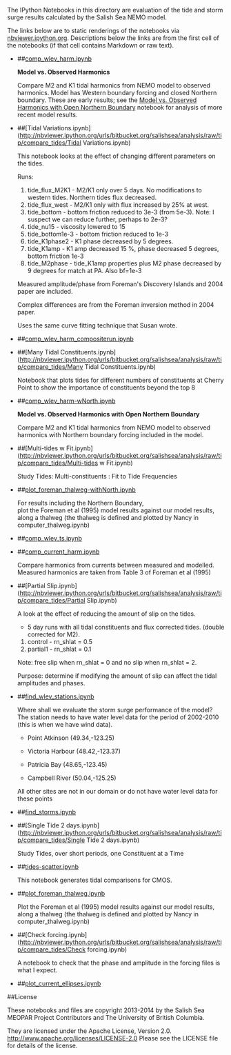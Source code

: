 The IPython Notebooks in this directory are evaluation of the
tide and storm surge results calculated by the Salish Sea NEMO model.

The links below are to static renderings of the notebooks via
[nbviewer.ipython.org](http://nbviewer.ipython.org/).
Descriptions below the links are from the first cell of the notebooks
(if that cell contains Markdown or raw text).

* ##[comp_wlev_harm.ipynb](http://nbviewer.ipython.org/urls/bitbucket.org/salishsea/analysis/raw/tip/compare_tides/comp_wlev_harm.ipynb)  
    
    **Model vs. Observed Harmonics**  
      
    Compare M2 and K1 tidal harmonics from NEMO model to observed harmonics. Model has Western boundary forcing and closed Northern boundary. These are early results; see the [Model vs. Observed Harmonics with Open Northern Boundary](http://nbviewer.ipython.org/urls/bitbucket.org/salishsea/analysis/raw/tip/compare_tides/comp_wlev_harm-wNorth.ipynb) notebook for analysis of more recent model results.  

* ##[Tidal Variations.ipynb](http://nbviewer.ipython.org/urls/bitbucket.org/salishsea/analysis/raw/tip/compare_tides/Tidal Variations.ipynb)  
    
    This notebook looks at the effect of changing different parameters on the tides.  
      
    Runs:   
    1. tide_flux_M2K1 - M2/K1 only over 5 days. No modifications to western tides. Northern tides flux decreased.  
    2. tide_flux_west - M2/K1 only with flux increased by 25% at west.   
    3. tide_bottom - bottom friction reduced to 3e-3 (from 5e-3). Note: I suspect we can reduce further, perhaps to 2e-3?  
    4. tide_nu15 - viscosity lowered to 15  
    5. tide_bottom1e-3 - bottom friction reduced to 1e-3  
    5. tide_K1phase2 - K1 phase decreased by 5 degrees.  
    7. tide_K1amp - K1 amp decreased 15 %, phase decreased 5 degrees, bottom friction 1e-3  
    8. tide_M2phase - tide_K1amp properties plus M2 phase decreased by 9 degrees for match at PA. Also bf=1e-3  
      
    Measured amplitude/phase from Foreman's Discovery Islands and 2004 paper are included.  
      
    Complex differences are from the Foreman inversion method in 2004 paper.   
      
    Uses the same curve fitting technique that Susan wrote.   

* ##[comp_wlev_harm_compositerun.ipynb](http://nbviewer.ipython.org/urls/bitbucket.org/salishsea/analysis/raw/tip/compare_tides/comp_wlev_harm_compositerun.ipynb)  
    
* ##[Many Tidal Constituents.ipynb](http://nbviewer.ipython.org/urls/bitbucket.org/salishsea/analysis/raw/tip/compare_tides/Many Tidal Constituents.ipynb)  
    
    Notebook that plots tides for different numbers of constituents at Cherry Point to show the importance of constituents beyond the top 8  

* ##[comp_wlev_harm-wNorth.ipynb](http://nbviewer.ipython.org/urls/bitbucket.org/salishsea/analysis/raw/tip/compare_tides/comp_wlev_harm-wNorth.ipynb)  
    
    **Model vs. Observed Harmonics with Open Northern Boundary**  
      
    Compare M2 and K1 tidal harmonics from NEMO model to observed harmonics with Northern boundary forcing included in the model.  

* ##[Multi-tides w Fit.ipynb](http://nbviewer.ipython.org/urls/bitbucket.org/salishsea/analysis/raw/tip/compare_tides/Multi-tides w Fit.ipynb)  
    
    Study Tides: Multi-constituents : Fit to Tide Frequencies  

* ##[plot_foreman_thalweg-withNorth.ipynb](http://nbviewer.ipython.org/urls/bitbucket.org/salishsea/analysis/raw/tip/compare_tides/plot_foreman_thalweg-withNorth.ipynb)  
    
    For results including the Northern Boundary,  
    plot the Foreman et al (1995) model results against our model results, along a thalweg (the thalweg is defined and plotted by Nancy in computer_thalweg.ipynb)  

* ##[comp_wlev_ts.ipynb](http://nbviewer.ipython.org/urls/bitbucket.org/salishsea/analysis/raw/tip/compare_tides/comp_wlev_ts.ipynb)  
    
* ##[comp_current_harm.ipynb](http://nbviewer.ipython.org/urls/bitbucket.org/salishsea/analysis/raw/tip/compare_tides/comp_current_harm.ipynb)  
    
    Compare harmonics from currents between measured and modelled. Measured harmonics are taken from Table 3 of Foreman et al (1995)  


* ##[Partial Slip.ipynb](http://nbviewer.ipython.org/urls/bitbucket.org/salishsea/analysis/raw/tip/compare_tides/Partial Slip.ipynb)  
    
    A look at the effect of reducing the amount of slip on the tides.   
      
    - 5 day runs with all tidal constituents and flux corrected tides. (double corrected for M2).    
      
      
    1. control - rn_shlat = 0.5  
    2. partial1 - rn_shlat = 0.1  
      
    Note: free slip when rn_shlat = 0 and no slip when rn_shlat = 2.   
      
    Purpose: determine if modifying the amount of slip can affect the tidal amplitudes and phases.  
      


* ##[find_wlev_stations.ipynb](http://nbviewer.ipython.org/urls/bitbucket.org/salishsea/analysis/raw/tip/compare_tides/find_wlev_stations.ipynb)  
    
    Where shall we evaluate the storm surge performance of the model? The station needs to have water level data for the period of 2002-2010 (this is when we have wind data).  
      
    * Point Atkinson (49.34,-123.25)  
      
    * Victoria Harbour (48.42,-123.37)  
      
    * Patricia Bay (48.65,-123.45)  
      
    * Campbell River (50.04,-125.25)  
      
    All other sites are not in our domain or do not have water level data for these points  

* ##[find_storms.ipynb](http://nbviewer.ipython.org/urls/bitbucket.org/salishsea/analysis/raw/tip/compare_tides/find_storms.ipynb)  
    
* ##[Single Tide 2 days.ipynb](http://nbviewer.ipython.org/urls/bitbucket.org/salishsea/analysis/raw/tip/compare_tides/Single Tide 2 days.ipynb)  
    
    Study Tides, over short periods, one Constituent at a Time  

* ##[tides-scatter.ipynb](http://nbviewer.ipython.org/urls/bitbucket.org/salishsea/analysis/raw/tip/compare_tides/tides-scatter.ipynb)  
    
    This notebook generates tidal comparisons for CMOS.   

* ##[plot_foreman_thalweg.ipynb](http://nbviewer.ipython.org/urls/bitbucket.org/salishsea/analysis/raw/tip/compare_tides/plot_foreman_thalweg.ipynb)  
    
    Plot the Foreman et al (1995) model results against our model results, along a thalweg (the thalweg is defined and plotted by Nancy in computer_thalweg.ipynb)  

* ##[Check forcing.ipynb](http://nbviewer.ipython.org/urls/bitbucket.org/salishsea/analysis/raw/tip/compare_tides/Check forcing.ipynb)  
    
    A notebook to check that the phase and amplitude in the forcing files is what I expect.  

* ##[plot_current_ellipses.ipynb](http://nbviewer.ipython.org/urls/bitbucket.org/salishsea/analysis/raw/tip/compare_tides/plot_current_ellipses.ipynb)  
    

##License

These notebooks and files are copyright 2013-2014
by the Salish Sea MEOPAR Project Contributors
and The University of British Columbia.

They are licensed under the Apache License, Version 2.0.
http://www.apache.org/licenses/LICENSE-2.0
Please see the LICENSE file for details of the license.
